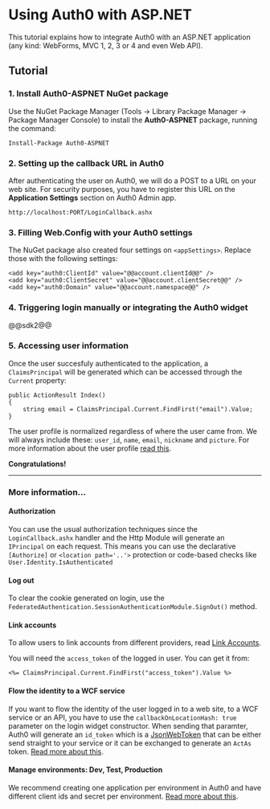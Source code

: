 # Using Auth0 with ASP.NET

This tutorial explains how to integrate Auth0 with an ASP.NET application (any kind: WebForms, MVC 1, 2, 3 or 4 and even Web API).

## Tutorial

### 1. Install Auth0-ASPNET NuGet package

Use the NuGet Package Manager (Tools -> Library Package Manager -> Package Manager Console) to install the **Auth0-ASPNET** package, running the command:

```
Install-Package Auth0-ASPNET
```

### 2. Setting up the callback URL in Auth0

<div class="setup-callback">
<p>After authenticating the user on Auth0, we will do a POST to a URL on your web site. For security purposes, you have to register this URL  on the <strong>Application Settings</strong> section on Auth0 Admin app.</p>

<pre><code>http://localhost:PORT/LoginCallback.ashx</pre></code>
</div>

### 3. Filling Web.Config with your Auth0 settings

The NuGet package also created four settings on `<appSettings>`. Replace those with the following settings:

```
<add key="auth0:ClientId" value="@@account.clientId@@" />
<add key="auth0:ClientSecret" value="@@account.clientSecret@@" />
<add key="auth0:Domain" value="@@account.namespace@@" />
```

### 4. Triggering login manually or integrating the Auth0 widget

@@sdk2@@

### 5. Accessing user information

Once the user succesfuly authenticated to the application, a `ClaimsPrincipal` will be generated which can be accessed through the `Current` property:

    public ActionResult Index() 
    {
    	string email = ClaimsPrincipal.Current.FindFirst("email").Value;
    }

The user profile is normalized regardless of where the user came from. We will always include these: `user_id`, `name`, `email`, `nickname` and `picture`. For more information about the user profile [read this](user-profile).
    
**Congratulations!**

----

### More information...

#### Authorization

You can use the usual authorization techniques since the `LoginCallback.ashx` handler and the Http Module will generate an `IPrincipal` on each request. This means you can use the declarative `[Authorize]` or `<location path='..'>` protection or code-based checks like `User.Identity.IsAuthenticated`

#### Log out

To clear the cookie generated on login, use the `FederatedAuthentication.SessionAuthenticationModule.SignOut()` method.

#### Link accounts

To allow users to link accounts from different providers, read [Link Accounts](link-accounts).

You will need the `access_token` of the logged in user. You can get it from:

```
<%= ClaimsPrincipal.Current.FindFirst("access_token").Value %>
```

#### Flow the identity to a WCF service

If you want to flow the identity of the user logged in to a web site, to a WCF service or an API, you have to use the `callbackOnLocationHash: true` parameter on the login widget constructor. When sending that paramter, Auth0 will generate an `id_token` which is a [JsonWebToken](http://tools.ietf.org/html/draft-ietf-oauth-json-web-token-06) that can be either send straight to your service or it can be exchanged to generate an `ActAs` token. [Read more about this](/wcf-tutorial).

#### Manage environments: Dev, Test, Production

We recommend creating one application per environment in Auth0 and have different client ids and secret per environment. [Read more about this](azure-tutorial).
